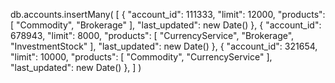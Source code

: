 db.accounts.insertMany(
 [
  {
    "account_id": 111333,
    "limit": 12000,
    "products": [
    "Commodity",
    "Brokerage"
    ],
    "last_updated": new Date()
  },
  {
    "account_id": 678943,
    "limit": 8000,
    "products": [
    "CurrencyService",
    "Brokerage",
    "InvestmentStock"
    ],
    "last_updated": new Date()
  },
  {
    "account_id": 321654,
    "limit": 10000,
    "products": [
    "Commodity",
    "CurrencyService"
    ],
    "last_updated": new Date()
  },
 ]
)